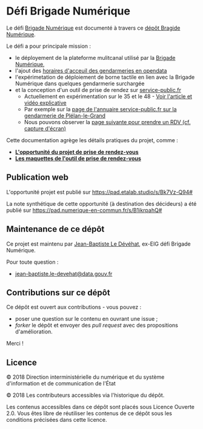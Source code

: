 # Défi Brigade Numérique

Le défi [Brigade Numérique](https://entrepreneur-interet-general.etalab.gouv.fr/defis/2018/brigadenumerique.html) est documenté à travers ce [dépôt Bragide Numérique](https://github.com/entrepreneur-interet-general/brigade-numerique). 

Le défi a pour principale mission :
- le déployement de la plateforme mulitcanal utilisé par la [Brigade Numérique](https://www.gendarmerie.interieur.gouv.fr/Zooms/La-brigade-numerique-en-5-questions), 
- l'ajout des [horaires d'acceuil des gendarmeries en opendata](https://www.data.gouv.fr/fr/datasets/liste-des-unites-de-gendarmerie-accueillant-du-public-comprenant-leur-geolocalisation-et-leurs-horaires-douverture/) 
- l'expérimetation de déploiement de borne tactile en lien avec la Brigade Numérique dans quelques gendarmerie surchargée
- et la conception d'un outil de prise de rendez sur [service-public.fr](https://www.service-public.fr/)
	- Actuellement en expérimentation sur le 35 et le 48 - [Voir l'article et vidéo explicative](https://www.gendinfo.fr/Actualites/2019/Gendarmerie-2.0-experimentation-des-prises-de-rendez-vous-en-ligne)
	- Par exemple sur la [page de l'annuaire service-public.fr sur la gendarmerie de Plélan-le-Grand](https://lannuaire.service-public.fr/bretagne/ille-et-vilaine/gendarmerie-35223-01)
	- Nous pouvons observer la [page suivante pour prendre un RDV (cf. capture d'écran)](Capture-20190711-Brigade-de-gendarmerie-Plélan-le-Grand-Ille-et-Vilaine-35-Annuaire-service-public-fr.png)

Cette documentation agrège les détails pratiques du projet, comme :
- **[L'opportunité du projet de prise de rendez-vous](opportunite-projet.md)**
- **[Les maquettes de l'outil de prise de rendez-vous](Prise_RDV/Maquettes/Maquettes-PriseRDV-SP.sketch)**

## Publication web

L'opportunité projet est publié sur https://pad.etalab.studio/s/Bk7Vz-Q94#

La note synthétique de cette opportunité (à destination des décideurs) a été publié sur https://pad.numerique-en-commun.fr/s/B1ikrpahQ#

## Maintenance de ce dépôt

Ce projet est maintenu par [Jean-Baptiste Le Dévéhat](https://entrepreneur-interet-general.etalab.gouv.fr/communaute/2018/jean-baptiste-le-devehat.html), ex-EIG défi Brigade Numérique.

Pour toute question : 

- [jean-baptiste.le-devehat@data.gouv.fr](mailto:jean-baptiste.le-devehat@data.gouv.fr)

## Contributions sur ce dépôt

Ce dépôt est ouvert aux contributions - vous pouvez :

- poser une question sur le contenu en ouvrant une issue ;
- *forker* le dépôt et envoyer des *pull request* avec des propositions d'amélioration.

Merci !

## Licence

© 2018 Direction interministérielle du numérique et du système d'information et de communication de l'État

© 2018 Les contributeurs accessibles via l'historique du dépôt.

Les contenus accessibles dans ce dépôt sont placés sous Licence Ouverte 2.0. Vous êtes libre de réutiliser les contenus de ce dépôt sous les conditions précisées dans cette licence.

